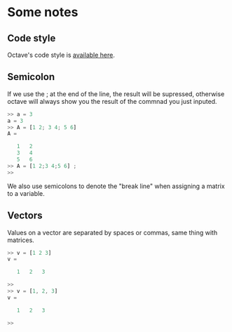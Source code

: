 # Some notes

## Code style

Octave's code style is [available here](https://wiki.octave.org/Octave_style_guide).

## Semicolon

If we use the ; at the end of the line, the result will be supressed, otherwise octave will always show you the result of the commnad you just inputed.

```octave
>> a = 3
a = 3
>> A = [1 2; 3 4; 5 6]
A =

   1   2
   3   4
   5   6
>> A = [1 2;3 4;5 6] ;
>>
```

We also use semicolons to denote the "break line" when assigning a matrix to a variable.

## Vectors

Values on a vector are separated by spaces or commas, same thing with matrices.

```octave
>> v = [1 2 3]
v =

   1   2   3

>>
>> v = [1, 2, 3]
v =

   1   2   3

>>
```
